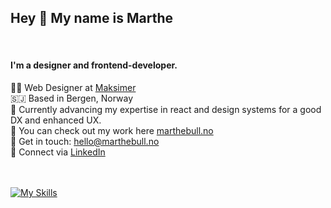 ## Hey 👋 My name is Marthe 
<br/>

#### I'm a designer and frontend-developer.
👩‍🎨 Web Designer at <a href="https://maksimer.no/" target="_blank">Maksimer</a> <br/>
🇸🇯 Based in Bergen, Norway <br/>
🧠 Currently advancing my expertise in react and design systems for a good DX and enhanced UX. <br/>
🦾 You can check out my work here <a href="https://marthebull.no/" target="_blank">marthebull.no</a><br/>
:email: Get in touch: <a href="mailto:hello@marthebull.no">hello@marthebull.no</a> <br/>
&#129309; Connect via <a href="https://www.linkedin.com/in/marthe-bull-pettersen-941353218/" target="_blank">LinkedIn</a> 
<br/> 
<br/>
<br/>

[![My Skills](https://skillicons.dev/icons?i=html,css,js,react,redux,sass,styledcomponents,bootstrap,tailwind,materialui,vscode,wordpress,netlify,codepen,vite,mongodb,mysql,php,postman,discord,git,github,ps,ai,blender,figma,md&theme=light&perline=14)](https://skillicons.dev)

